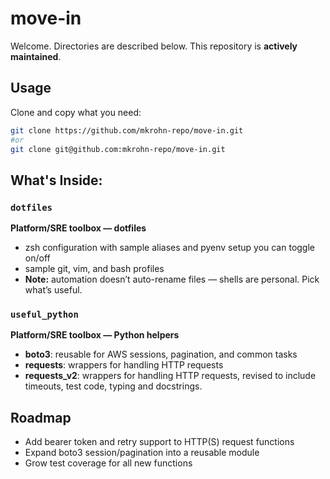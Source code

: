 # move-in

Welcome. Directories are described below. This repository is **actively maintained**.

## Usage 

Clone and copy what you need:

```bash
git clone https://github.com/mkrohn-repo/move-in.git
#or
git clone git@github.com:mkrohn-repo/move-in.git
```

## What's Inside:

### `dotfiles`
**Platform/SRE toolbox — dotfiles**  
- zsh configuration with sample aliases and pyenv setup you can toggle on/off  
- sample git, vim, and bash profiles  
- **Note:** automation doesn’t auto-rename files — shells are personal. Pick what’s useful.  


### `useful_python`
**Platform/SRE toolbox — Python helpers**  
- **boto3**: reusable for AWS sessions, pagination, and common tasks
- **requests**: wrappers for handling HTTP requests
- **requests_v2**: wrappers for handling HTTP requests, revised to include timeouts, test code, typing and docstrings.

## Roadmap
- Add bearer token and retry support to HTTP(S) request functions 
- Expand boto3 session/pagination into a reusable module  
- Grow test coverage for all new functions